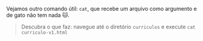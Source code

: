 Vejamos outro comando útil: `cat`, que recebe um arquivo como argumento e de gato não tem nada :cat:.

> Descubra o que faz: navegue até o diretório `curriculos` e execute `cat curriculo-v1.html`
